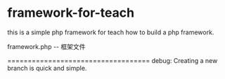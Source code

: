 framework-for-teach
===================
this is a simple php framework for teach how to build a php framework.

framework.php -- 框架文件




===================================
debug: Creating a new branch is quick and simple.